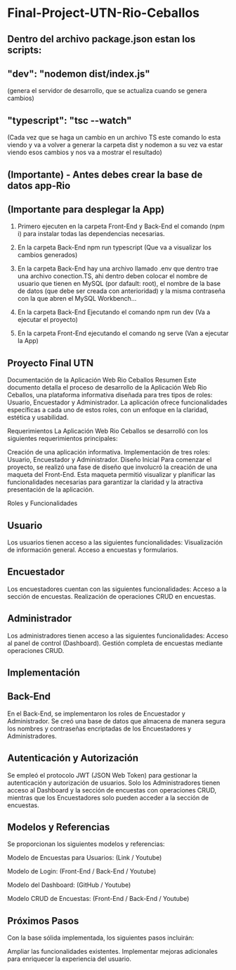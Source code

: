 # Final-Project-UTN-Rio-Ceballos

Dentro del archivo package.json estan los scripts: 
-
"dev": "nodemon dist/index.js" 
-
(genera el servidor de desarrollo, que se actualiza cuando se genera cambios)

"typescript": "tsc --watch"
-
(Cada vez que se haga un cambio en un archivo TS este comando lo esta viendo y va a volver a generar la carpeta dist y nodemon a su vez va estar viendo esos cambios y nos va a mostrar el resultado)

(Importante) - Antes debes crear la base de datos app-Rio
-

(Importante para desplegar la App)
-
1) Primero ejecuten en la carpeta Front-End y Back-End el comando (npm i) para instalar todas las dependencias necesarias.

2) En la carpeta Back-End npm run typescript (Que va a visualizar los cambios generados)

3) En la carpeta Back-End hay una archivo llamado .env que dentro trae una archivo conection.TS, ahi dentro deben colocar el nombre de usuario que tienen en MySQL (por dafault: root), el nombre de la base de datos (que debe ser creada con anterioridad) y la misma contraseña con la que abren el MySQL Workbench...   

4) En la carpeta Back-End Ejecutando el comando npm run dev (Va a ejecutar el proyecto)
                          
5) En la carpeta Front-End ejecutando el comando ng serve (Van a ejecutar la App)


Proyecto Final UTN
-
Documentación de la Aplicación Web Rio Ceballos
Resumen
Este documento detalla el proceso de desarrollo de la Aplicación Web Rio Ceballos, una plataforma informativa diseñada para tres tipos de roles: Usuario, Encuestador y Administrador. 
La aplicación ofrece funcionalidades específicas a cada uno de estos roles, con un enfoque en la claridad, estética y usabilidad.

Requerimientos
La Aplicación Web Rio Ceballos se desarrolló con los siguientes requerimientos principales:

Creación de una aplicación informativa.
Implementación de tres roles: Usuario, Encuestador y Administrador.
Diseño Inicial
Para comenzar el proyecto, se realizó una fase de diseño que involucró la creación de una maqueta del Front-End. 
Esta maqueta permitió visualizar y planificar las funcionalidades necesarias para garantizar la claridad y la atractiva presentación de la aplicación.

Roles y Funcionalidades

Usuario
-
Los usuarios tienen acceso a las siguientes funcionalidades:
Visualización de información general.
Acceso a encuestas y formularios.

Encuestador
-
Los encuestadores cuentan con las siguientes funcionalidades:
Acceso a la sección de encuestas.
Realización de operaciones CRUD en encuestas.

Administrador
-
Los administradores tienen acceso a las siguientes funcionalidades:
Acceso al panel de control (Dashboard).
Gestión completa de encuestas mediante operaciones CRUD.


Implementación
-

Back-End
-
En el Back-End, se implementaron los roles de Encuestador y Administrador. Se creó una base de datos que almacena de manera segura los nombres y contraseñas encriptadas de los Encuestadores y Administradores.

Autenticación y Autorización
-
Se empleó el protocolo JWT (JSON Web Token) para gestionar la autenticación y autorización de usuarios. Solo los Administradores tienen acceso al Dashboard y la sección de encuestas con operaciones CRUD, mientras que los Encuestadores solo pueden acceder a la sección de encuestas.

Modelos y Referencias
-
Se proporcionan los siguientes modelos y referencias:

Modelo de Encuestas para Usuarios: (Link / Youtube)

Modelo de Login: (Front-End / Back-End / Youtube)

Modelo del Dashboard: (GitHub / Youtube)

Modelo CRUD de Encuestas: (Front-End / Back-End / Youtube)

Próximos Pasos
-
Con la base sólida implementada, los siguientes pasos incluirán:

Ampliar las funcionalidades existentes.
Implementar mejoras adicionales para enriquecer la experiencia del usuario.

